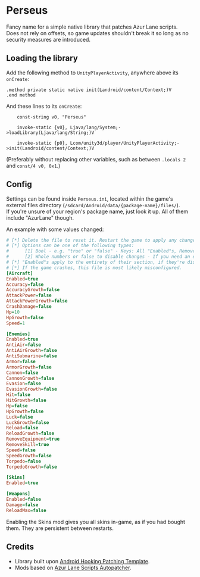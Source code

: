 # Perseus
Fancy name for a simple native library that patches Azur Lane scripts.  
Does not rely on offsets, so game updates shouldn't break it so long as no security measures are introduced.

## Loading the library
Add the following method to `UnityPlayerActivity`, anywhere above its `onCreate`:
```smali
.method private static native init(Landroid/content/Context;)V
.end method
```
And these lines to its `onCreate`:
```smali
	const-string v0, "Perseus"

	invoke-static {v0}, Ljava/lang/System;->loadLibrary(Ljava/lang/String;)V

	invoke-static {p0}, Lcom/unity3d/player/UnityPlayerActivity;->init(Landroid/content/Context;)V
```
(Preferably without replacing other variables, such as between `.locals 2` and `const/4 v0, 0x1`.)

## Config
Settings can be found inside `Perseus.ini`, located within the game's external files directory (`/sdcard/Android/data/{package-name}/files/`).  
If you're unsure of your region's package name, just look it up. All of them include "AzurLane" though.

An example with some values changed:
```ini
# [*] Delete the file to reset it. Restart the game to apply any changes.
# [*] Options can be one of the following types:
#      [1] Bool - e.g. "true" or "false" - Keys: All "Enabled"s, RemoveEquipment and RemoveSkill.
#      [2] Whole numbers or false to disable changes - If you need an example you're five - Keys: All the ones not mentioned above.
# [*] "Enabled"s apply to the entirety of their section, if they're disabled everything will be.
# [*] If the game crashes, this file is most likely misconfigured.
[Aircraft]
Enabled=true
Accuracy=false
AccuracyGrowth=false
AttackPower=false
AttackPowerGrowth=false
CrashDamage=false
Hp=10
HpGrowth=false
Speed=1

[Enemies]
Enabled=true
AntiAir=false
AntiAirGrowth=false
AntiSubmarine=false
Armor=false
ArmorGrowth=false
Cannon=false
CannonGrowth=false
Evasion=false
EvasionGrowth=false
Hit=false
HitGrowth=false
Hp=false
HpGrowth=false
Luck=false
LuckGrowth=false
Reload=false
ReloadGrowth=false
RemoveEquipment=true
RemoveSkill=true
Speed=false
SpeedGrowth=false
Torpedo=false
TorpedoGrowth=false

[Skins]
Enabled=true

[Weapons]
Enabled=false
Damage=false
ReloadMax=false
```
Enabling the Skins mod gives you all skins in-game, as if you had bought them. They are persistent between restarts.

## Credits
* Library built upon [Android Hooking Patching Template](https://github.com/LGLTeam/Android-Hooking-Patching-Template).
* Mods based on [Azur Lane Scripts Autopatcher](https://github.com/n0k0m3/Azur-Lane-Scripts-Autopatcher).